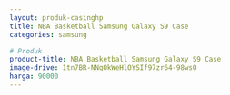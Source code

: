 ```yaml
---
layout: produk-casinghp
title: NBA Basketball Samsung Galaxy S9 Case
categories: samsung

# Produk
product-title: NBA Basketball Samsung Galaxy S9 Case
image-drive: 1tn7BR-NNqOkWeHlOYSIf97zr64-98wsO
harga: 90000
---
```


